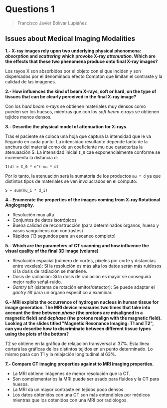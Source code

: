 # Questions 1

> Francisco Javier Bolívar Lupiáñez

## Issues about Medical Imaging Modalities

**1.- X-ray images rely upon two underlying physical phenomena: *absorption* and *scattering* which provoke X-ray *attenuation*. Which are the effects that these two phenomena produce onto final X-ray images?**

Los rayos X son absorbidos por el objeto con el que inciden y son dispersados por el denominado efecto Compton que limitan el contraste y la calidad de las imágenes.

**2.- How influences the kind of beam X-rays, soft or hard, on the type of tissues that can be clearly perceived in the final X-ray image?**

Con los *hard beam x-rays* se obtienen materiales muy densos como pueden ser los huesos, mientras que con los *soft beam x-rays* se obtienen tejidos menos densos.

**3.- Describe the physical model of attenuation for X-rays.**

Tras el paciente se coloca una hoja que captura la intensidad que le va llegando en cada punto. La intensidad resultante depende tanto de la anchura del material como de un coeficiente mu que caracteriza la atenuaación S. La intensidad inicial `I_0` cae exponencialmente conforme se incrementa la distancia d:

```
I(d) = I_0 * e^(-mu * d)
```

Por lo tanto, la atenuación será la sumatoria de los productos `mu * d` ya que distintos tipos de materiales se ven involucrados en el cómputo:

```
S = sum(mu_i * d_i)
```

**4.- Enumerate the properties of the images coming from X-ray Rotational Angiography.**

- Resolución muy alta
- Conjuntos de datos isotrópicos
- Buena calidad de reconstrucción (para determinados órganos, hueso y vasos sanguíneos con contrastes)
- Rápidos (13 segundos para un escaneo completo)

**5.- Which are the parameters of CT scanning and how influence the visual quality of the final 3D image (volume)**

- Resolución espacial (número de cortes, píxeles por corte y distancias entre voxeles): Si la resolución es más alta los datos serán más ruidosos si la dosis de radiación se mantiene.
- Dosis de radiación: Si la dosis de radiación es mayor se conseguirá mejor radio señal-ruido.
- *Gantry tilt* (sistema de rotación emitor/detector): Se puede adaptar el *gantry tilt* para un órgano específico a examinar.

**6.- MRI exploits the occurrence of hydrogen nucleus in human tissue for image generation. The MRI device measures two times that take into account the time between *phase* (the protons are misaligned in a magnetic field) and *dephase* (the protons realign with the magnetic field). Looking at the slides titled "Magnetic Resonance Imaging: T1 and T2", can you describe how to discriminate between different tissue types using the plots of the bottom?**

T2 se obtiene en la gráfica de relajación transversal al 37%. Esta línea cortará las gráficas de los distintos tejidos en un punto determinado. Lo mismo pasa con T1 y la relajación longitudinal al 63%.

**7.- Compare CT imaging properties against to MRI imaging properties.**

- La MRI obtiene imágenes de menor resolución que la CT.
- Son complementarios la MRI puede ser usado para fluidos y la CT para huesos.
- La MRI da un mayor contraste en tejidos poco densos.
- Los datos obtenidos con una CT son más entendibles por médicos mientras que los obtenidos con una MRI por radiólogos.
